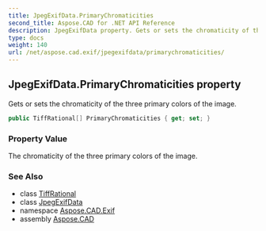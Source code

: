 ```yaml
---
title: JpegExifData.PrimaryChromaticities
second_title: Aspose.CAD for .NET API Reference
description: JpegExifData property. Gets or sets the chromaticity of the three primary colors of the image
type: docs
weight: 140
url: /net/aspose.cad.exif/jpegexifdata/primarychromaticities/
---
```

## JpegExifData.PrimaryChromaticities property

Gets or sets the chromaticity of the three primary colors of the image.

```csharp
public TiffRational[] PrimaryChromaticities { get; set; }
```

### Property Value

The chromaticity of the three primary colors of the image.

### See Also

* class [TiffRational](../../../aspose.cad.fileformats.tiff/tiffrational/)
* class [JpegExifData](../)
* namespace [Aspose.CAD.Exif](../../jpegexifdata/)
* assembly [Aspose.CAD](../../../)


